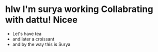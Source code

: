 # hlw I'm surya working Collabrating with dattu! Nicee
- Let's have tea
- and later a croissant
- and by the way this is Surya